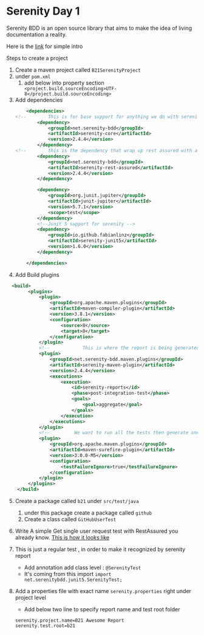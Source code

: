 # Serenity Day 1

Serenity BDD is an open source library that aims to make the idea of living documentation a reality.

Here is the [link](https://serenity-bdd.github.io/theserenitybook/latest/index.html) for simple intro


Steps to create a project

1. Create a maven project called    `B21SerenityProject`
2. under `pom.xml`
    1. add below into property section
       ` <project.build.sourceEncoding>UTF-8</project.build.sourceEncoding>`
3. Add dependencies
    ```xml
        <dependencies>
    <!--        This is for base support for anything we do with serenity-->
            <dependency>
                <groupId>net.serenity-bdd</groupId>
                <artifactId>serenity-core</artifactId>
                <version>2.4.4</version>
            </dependency>
    <!--        this is the dependency that wrap up rest assured with additional serenity support-->
            <dependency>
                <groupId>net.serenity-bdd</groupId>
                <artifactId>serenity-rest-assured</artifactId>
                <version>2.4.4</version>
            </dependency>

            <dependency>
                <groupId>org.junit.jupiter</groupId>
                <artifactId>junit-jupiter</artifactId>
                <version>5.7.1</version>
                <scope>test</scope>
            </dependency>
            <!--Junit 5 support for serenity -->
            <dependency>
                <groupId>io.github.fabianlinz</groupId>
                <artifactId>serenity-junit5</artifactId>
                <version>1.6.0</version>
            </dependency>

        </dependencies>
    ```
4. Add Build plugins
```xml
  <build>
        <plugins>
            <plugin>
                <groupId>org.apache.maven.plugins</groupId>
                <artifactId>maven-compiler-plugin</artifactId>
                <version>3.8.1</version>
                <configuration>
                    <source>8</source>
                    <target>8</target>
                </configuration>
            </plugin>
            <!--            This is where the report is being generated after the test run -->
            <plugin>
                <groupId>net.serenity-bdd.maven.plugins</groupId>
                <artifactId>serenity-maven-plugin</artifactId>
                <version>2.4.4</version>
                <executions>
                    <execution>
                        <id>serenity-reports</id>
                        <phase>post-integration-test</phase>
                        <goals>
                            <goal>aggregate</goal>
                        </goals>
                    </execution>
                </executions>
            </plugin>
            <!--         We want to run all the tests then generate one report -->
            <plugin>
                <groupId>org.apache.maven.plugins</groupId>
                <artifactId>maven-surefire-plugin</artifactId>
                <version>3.0.0-M5</version>
                <configuration>
                    <testFailureIgnore>true</testFailureIgnore>
                </configuration>
            </plugin>
        </plugins>
    </build>
```

5. Create a package called `b21` under `src/test/java`
    1. under this package create a package called `github`
    2. Create a class called `GitHubUserTest`
    
6. Write A simple Get single user request test with RestAssured you already know.
    [This is how it looks like](src/test/java/b21/github/GithubTest.java) 
   
7. This is just a regular test , in order to make it recognized by serenity report
    * Add annotation add class level : `@SerenityTest`
    * It's coming from this import `import net.serenitybdd.junit5.SerenityTest;`
    
8. Add a properties file with exact name `serenity.properties` right under project level
    * Add below two line to specify report name and test root folder
    ```properties
    serenity.project.name=B21 Awesome Report
    serenity.test.root=b21
   ```
    
 